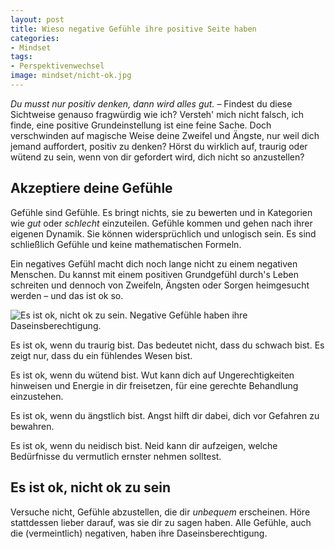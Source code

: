 ```yaml
---
layout: post
title: Wieso negative Gefühle ihre positive Seite haben
categories:
- Mindset
tags:
- Perspektivenwechsel
image: mindset/nicht-ok.jpg
---
```


*Du musst nur positiv denken, dann wird alles gut.*
– Findest du diese Sichtweise genauso fragwürdig wie ich? Versteh' mich nicht
falsch, ich finde, eine positive Grundeinstellung ist eine feine Sache. Doch
verschwinden auf magische Weise deine Zweifel und Ängste, nur weil dich jemand
auffordert, positiv zu denken? Hörst du wirklich auf, traurig oder wütend zu
sein, wenn von dir gefordert wird, dich nicht so anzustellen?

## Akzeptiere deine Gefühle

Gefühle sind Gefühle. Es bringt nichts, sie zu bewerten und in
Kategorien wie *gut* oder *schlecht* einzuteilen. Gefühle kommen und
gehen nach ihrer eigenen Dynamik. Sie können widersprüchlich und
unlogisch sein. Es sind schließlich Gefühle und keine mathematischen Formeln.

Ein negatives Gefühl macht dich noch lange nicht zu einem negativen Menschen. Du
kannst mit einem positiven Grundgefühl durch's Leben schreiten und
dennoch von Zweifeln, Ängsten oder Sorgen heimgesucht werden – und das
ist ok so.

![Es ist ok, nicht ok zu sein. Negative Gefühle haben ihre Daseinsberechtigung.]({{site.baseurl}}/assets/img/posts/mindset/nicht-ok.jpg)

Es ist ok, wenn du traurig bist. Das bedeutet nicht, dass du schwach bist. Es
zeigt nur, dass du ein fühlendes Wesen bist.

Es ist ok, wenn du wütend bist. Wut kann dich auf Ungerechtigkeiten hinweisen
und Energie in dir freisetzen, für eine gerechte Behandlung einzustehen.

Es ist ok, wenn du ängstlich bist. Angst hilft dir dabei, dich vor Gefahren zu
bewahren.

Es ist ok, wenn du neidisch bist. Neid kann dir aufzeigen, welche Bedürfnisse du
vermutlich ernster nehmen solltest.

## Es ist ok, nicht ok zu sein

Versuche nicht, Gefühle abzustellen, die dir *unbequem* erscheinen. Höre
stattdessen lieber darauf, was sie dir zu sagen haben. Alle Gefühle, auch die
(vermeintlich) negativen, haben ihre Daseinsberechtigung.
